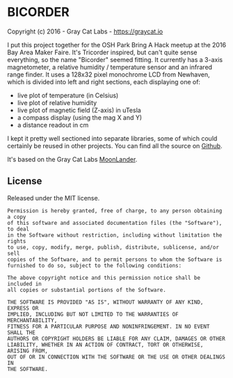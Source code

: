 # BICORDER

Copyright (c) 2016 - Gray Cat Labs - https://graycat.io

I put this project together for the OSH Park Bring A Hack meetup at the 2016 Bay Area Maker Faire. It's Tricorder inspired, but can't quite sense everything, so the name "Bicorder" seemed fitting. It currently has a 3-axis magnetometer, a relative humidity / temperature sensor and an infrared range finder. It uses a 128x32 pixel monochrome LCD from Newhaven, which is divided into left and right sections, each displaying one of:

 * live plot of temperature (in Celsius)
 * live plot of relative humidity
 * live plot of magnetic field (Z-axis) in uTesla
 * a compass display (using the mag X and Y)
 * a distance readout in cm

I kept it pretty well sectioned into separate libraries, some of which could certainly be reused in other projects. You can find all the source on [Github](https://github.com/graycatlabs/Bicorder).

It's based on the Gray Cat Labs [MoonLander](https://hackaday.io/project/9176-moonlander).

## License

Released under the MIT license.

    Permission is hereby granted, free of charge, to any person obtaining a copy
    of this software and associated documentation files (the "Software"), to deal
    in the Software without restriction, including without limitation the rights
    to use, copy, modify, merge, publish, distribute, sublicense, and/or sell
    copies of the Software, and to permit persons to whom the Software is
    furnished to do so, subject to the following conditions:

    The above copyright notice and this permission notice shall be included in
    all copies or substantial portions of the Software.

    THE SOFTWARE IS PROVIDED "AS IS", WITHOUT WARRANTY OF ANY KIND, EXPRESS OR
    IMPLIED, INCLUDING BUT NOT LIMITED TO THE WARRANTIES OF MERCHANTABILITY,
    FITNESS FOR A PARTICULAR PURPOSE AND NONINFRINGEMENT. IN NO EVENT SHALL THE
    AUTHORS OR COPYRIGHT HOLDERS BE LIABLE FOR ANY CLAIM, DAMAGES OR OTHER
    LIABILITY, WHETHER IN AN ACTION OF CONTRACT, TORT OR OTHERWISE, ARISING FROM,
    OUT OF OR IN CONNECTION WITH THE SOFTWARE OR THE USE OR OTHER DEALINGS IN
    THE SOFTWARE.